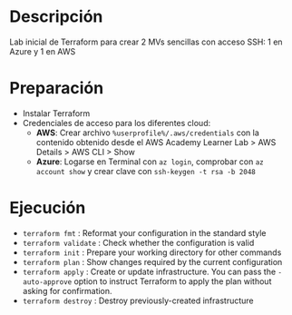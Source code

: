 # Descripción
Lab inicial de Terraform para crear 2 MVs sencillas con acceso SSH: 1 en Azure y 1 en AWS 

# Preparación
- Instalar Terraform
- Credenciales de acceso para los diferentes cloud:
  - **AWS**: Crear archivo `%userprofile%/.aws/credentials` con la contenido obtenido desde el AWS Academy Learner Lab > AWS Details > AWS CLI > Show
  - **Azure**: Logarse en Terminal con `az login`, comprobar con `az account show` y crear clave con `ssh-keygen -t rsa -b 2048`

# Ejecución
- `terraform fmt` : Reformat your configuration in the standard style
- `terraform validate` : Check whether the configuration is valid
- `terraform init` : Prepare your working directory for other commands
- `terraform plan` : Show changes required by the current configuration
- `terraform apply` : Create or update infrastructure. You can pass the `-auto-approve` option to instruct Terraform to apply the plan without asking for confirmation.
- `terraform destroy` : Destroy previously-created infrastructure